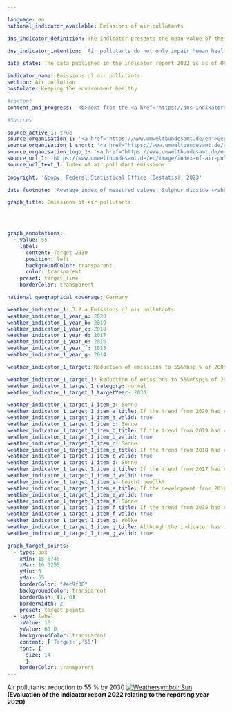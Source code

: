 ```yaml
---

language: en    
national_indicator_available: Emissions of air pollutants    

dns_indicator_definition: The indicator presents the mean value of the indices of national emissions for the five air pollutants sulphur dioxide (<abbr title="Sulphur dioxide" tabindex="0">SO₂</abbr>), nitrogen oxides (<abbr title="Nitrogen oxides" tabindex="0">NOₓ</abbr>), ammonia (<abbr title="Ammonia" tabindex="0">NH₃</abbr>), volatile organic compounds (<abbr title="non-methane volatile organic compounds" tabindex="0">NMVOC</abbr>) and particulate matter (<abbr title="Particulate matter (diameter smaller than 2.5&nbsp;micrometers)" tabindex="0">PM₂.₅</abbr>).    

dns_indicator_intention: 'Air pollutants do not only impair human health, but also ecosystems and biodiversity. Therefore, the unweighted mean of emissions of air pollutants should be reduced by 45&nbsp;% by 2030&nbsp;compared to 2005. This target is based on the commitment of Germany towards the European Union (<abbr title="European Union" tabindex="0">EU</abbr>) to reduce emissions of individual air pollutants by 2030&nbsp;as follows: <abbr title="Sulphur dioxide" tabindex="0">SO₂</abbr> by 58&nbsp;%, <abbr title="Nitrogen oxides" tabindex="0">NOₓ</abbr> by 65&nbsp;%, <abbr title="Ammonia" tabindex="0">NH₃</abbr> by 29&nbsp;%, <abbr title="non-methane volatile organic compounds" tabindex="0">NMVOC</abbr> by 28&nbsp;% and <abbr title="Particulate matter (diameter smaller than 2.5&nbsp;micrometers)" tabindex="0">PM₂.₅</abbr> by 43&nbsp;%.'    

data_state: The data published in the indicator report 2022 is as of Oct 31 2022. The data shown on this platform is updated regularly, so that more current data may be available online than published in the <a href="https://dns-indikatoren.de/en/facts_publications/">indicator report 2022</a>.    

indicator_name: Emissions of air pollutants    
section: Air pollution    
postulate: Keeping the environment healthy    

#content     
content_and_progress: '<b>Text from the <a href="https://dns-indikatoren.de/en/facts_publications/">Indicator Report 2022&nbsp;</a></b><br><br>This indicator is an unweighted arithmetic mean and summarizes the percentage development of released emissions in Germany, these are sulphur dioxide (<abbr title="Sulphur dioxide" tabindex="0">SO₂</abbr>), nitrogen oxides (<abbr title="Nitrogen oxides" tabindex="0">NOₓ</abbr>), ammonia (<abbr title="Ammonia" tabindex="0">NH₃</abbr>), volatile organic compounds (<abbr title="non-methane volatile organic compounds" tabindex="0">NMVOC</abbr>) and particulate matter (<abbr title="Particulate matter (diameter smaller than 2.5&nbsp;micrometers)" tabindex="0">PM₂.₅</abbr>). The individual rates of change of the single air pollutants are offset equally against one another, even if the causes and the consequences differ. Thus, this indicator is mere indirectly dependent on the fulfilment of emission reduction targets set by the European Union. Hence, the reduction targets for the indicator might be met, while emission reduction targets for individual air pollutants are missed.<br><br>The data is computed annually by the German Environment Agency using various sources. They serve as a basis for the reporting obligation pursuant to the Geneva Convention and the National Emission Ceilings Directive. The data is further processed within the context of the Federal Statistical Office’s Environmental-Economic Accounts. As a result, emissions are published according to various production sectors and households along with other emitters.<br><br>Emissions of air pollutants overall fell by 34.8&nbsp;% until 2020&nbsp;from 2005. The indicator thus moved in the intended direction and will reach the target for 2030&nbsp;if the development remains the same. Emissions of individual pollutants changed to varying degrees in the period from 2005&nbsp;to 2020. Based on the development of the preceding years, compliance with the emission reduction targets by 2030&nbsp;is feasible, to which Germany is committed towards the <abbr title="European Union" tabindex="0">EU</abbr>. In fact, Germany might reach the target for every single air pollutant.<br><br>Emissions of volatile organic compounds (<abbr title="non-methane volatile organic compounds" tabindex="0">NMVOC</abbr>), which are primarily due to the industrial use of solvents, were significantly reduced by 30.4&nbsp;% during the specified period.<br><br>In the specified period emissions of particulate matter (<abbr title="Particulate matter (diameter smaller than 2.5&nbsp;micrometers)" tabindex="0">PM₂.₅</abbr>) have been reduced by 39.8&nbsp;%. At 26.9&nbsp;%, the largest proportion of <abbr title="Particulate matter (diameter smaller than 2.5&nbsp;micrometers)" tabindex="0">PM₂.₅</abbr> emissions originated from households and small consumers in 2020. The industry sector produced 25.9&nbsp;% emissions. The transport sector accounted for 26.5&nbsp;% of <abbr title="Particulate matter (diameter smaller than 2.5&nbsp;micrometers)" tabindex="0">PM₂.₅</abbr> emissions in the same year and, thus, decreased by 9.3&nbsp;percentage points compared to 2005.<br><br>Emissions of nitrogen oxides (<abbr title="Nitrogen oxides" tabindex="0">NOₓ</abbr>) were reduced by 40.1&nbsp;% until 2020&nbsp;in comparison to 2005, hence going in the intended direction. In 2020&nbsp;the main share of nitrogen oxides was emitted mainly by transport and the energy sector.<br><br>Emissions of sulphur dioxide (<abbr title="Sulphur dioxide" tabindex="0">SO₂</abbr>), which are mainly generated in the energy sector, decreased by 50.8&nbsp;% in the specified period.<br><br>In 2019&nbsp;and 2020, the emissions of ammonia (NH) decreased for the first time significantly below 2005&nbsp;level. During the period under consideration from 2005&nbsp;to 2020, the decline adds up to 10.9&nbsp;%. However, ammonia emissions increased temporarily between 2005&nbsp;and 2018, such that the overall reductions are rather small. Agricultural land use, among others the output of fermentation residues after the fermentation of energy crops, mainly caused the temporary growth of emissions between 2005&nbsp;and 2018. Agricultural land use is responsible for about half of the ammonia emissions. Emissions from this source increased during the period from 2005&nbsp;to 2018&nbsp;and are decreasing since 2016. Since 2019, they are below the value from 2005&nbsp;for the first time.'    

#Sources    

source_active_1: true
source_organisation_1: '<a href="https://www.umweltbundesamt.de/en">German Environment Agency</a>'
source_organisation_1_short: '<a href="https://www.umweltbundesamt.de/en" target="_blank">German Environment Agency</a>'
source_organisation_logo_1: '<a href="https://www.umweltbundesamt.de/en" target="_blank"><img src="www.dnsTestEnvironment.github.io/dns-indicators/public/OrgImgEn/uba.png" alt="German Environment Agency" title=" Click here to visit the homepage of the organizationGerman Environment Agency" style="height:60px; width:148px; border: transparent"/></a>'
source_url_1: 'https://www.umweltbundesamt.de/en/image/index-of-air-pollutant-emissions'
source_url_text_1: Index of air pollutant emissions
    
copyright: '&copy; Federal Statistical Office (Destatis), 2023'    

data_footnote: 'Average index of measured values: Sulphur dioxide (<abbr title="Sulphur dioxide" tabindex="0">SO₂</abbr>), nitrogen oxides (<abbr title="Nitrogen oxides" tabindex="0">NOₓ</abbr>), non-methane volatile organic compounds (<abbr title="Non-methane volatile organic compounds" tabindex="0">NMVOCs</abbr>) and particulate matter (<abbr title="Particulate matter (diameter smaller than 2.5&nbsp;micrometers)" tabindex="0">PM₂.₅</abbr>).'    

graph_title: Emissions of air pollutants    

    


graph_annotations:
  - value: 55
    label:
      content: Target 2030
      position: left
      backgroundColor: transparent
      color: transparent
    preset: target_line
    borderColor: transparent        

national_geographical_coverage: Germany    

weather_indicator_1: 3.2.a Emissions of air pollutants
weather_indicator_1_year_a: 2020
weather_indicator_1_year_b: 2019
weather_indicator_1_year_c: 2018
weather_indicator_1_year_d: 2017
weather_indicator_1_year_e: 2016
weather_indicator_1_year_f: 2015
weather_indicator_1_year_g: 2014

weather_indicator_1_target: Reduction of emissions to 55&nbsp;% of 2005&nbsp;level (unweighted average of the five pollutants) by 2030

weather_indicator_1_target_1: Reduction of emissions to 55&nbsp;% of 2005&nbsp;level (unweighted average of the five pollutants) by 2030
weather_indicator_1_target_1_category: normal
weather_indicator_1_target_1_targetYear: 2030

weather_indicator_1_target_1_item_a: Sonne
weather_indicator_1_target_1_item_a_title: If the trend from 2020 had continued, the target value would have been reached or missed by less than 5% of the difference between the target value and the value at that time.
weather_indicator_1_target_1_item_a_valid: true
weather_indicator_1_target_1_item_b: Sonne
weather_indicator_1_target_1_item_b_title: If the trend from 2019 had continued, the target value would have been reached or missed by less than 5% of the difference between the target value and the value at that time.
weather_indicator_1_target_1_item_b_valid: true
weather_indicator_1_target_1_item_c: Sonne
weather_indicator_1_target_1_item_c_title: If the trend from 2018 had continued, the target value would have been reached or missed by less than 5% of the difference between the target value and the value at that time.
weather_indicator_1_target_1_item_c_valid: true
weather_indicator_1_target_1_item_d: Sonne
weather_indicator_1_target_1_item_d_title: If the trend from 2017 had continued, the target value would have been reached or missed by less than 5% of the difference between the target value and the value at that time.
weather_indicator_1_target_1_item_d_valid: true
weather_indicator_1_target_1_item_e: Leicht bewölkt
weather_indicator_1_target_1_item_e_title: If the development from 2016 had continued, the target had been missed by at least 5%, but by a maximum of 20% of the difference between the target value and the value at that time.
weather_indicator_1_target_1_item_e_valid: true
weather_indicator_1_target_1_item_f: Sonne
weather_indicator_1_target_1_item_f_title: If the trend from 2015 had continued, the target value would have been reached or missed by less than 5% of the difference between the target value and the value at that time.
weather_indicator_1_target_1_item_f_valid: true
weather_indicator_1_target_1_item_g: Wolke
weather_indicator_1_target_1_item_g_title: Although the indicator has in 2014 been moving in the desired direction toward the target, if the trend had to continued, the target would have been missed in the target year by more than 20% of the difference between the target value and the value at that time.
weather_indicator_1_target_1_item_g_valid: true    

graph_target_points:
  - type: box
    xMin: 15.6745
    xMax: 16.3255
    yMin: 0
    yMax: 55
    borderColor: "#4c9f38"
    backgroundColor: transparent
    borderDash: [1, 0]
    borderWidth: 2
    preset: target_points
  - type: label
    xValue: 16
    yValue: 60.0
    backgroundColor: transparent
    content: ['Target:','55']
    font: {
      size: 14
      }
    borderColor: transparent    
---
```



<div>
  <div class="my-header">
    <label class="default">Air pollutants: reduction to 55&nbsp;% by 2030
      <a href="www.dnsTestEnvironment.github.io/dns-indicators/en/status"><img src="https://g205sdgs.github.io/sdg-indicators/public/Wettersymbole/Sonne.png" title="If the trend from 2020 had continued, the target value would have been reached or missed by less than 5% of the difference between the target value and the value at that time." alt="Weathersymbol: Sun"/>
      </a>
    </label>
  </div>
</div>
<div class="my-header-note">
  <label class="default"><b>(Evaluation of the indicator report 2022 relating to the reporting year 2020)
  </b></label>
</div>